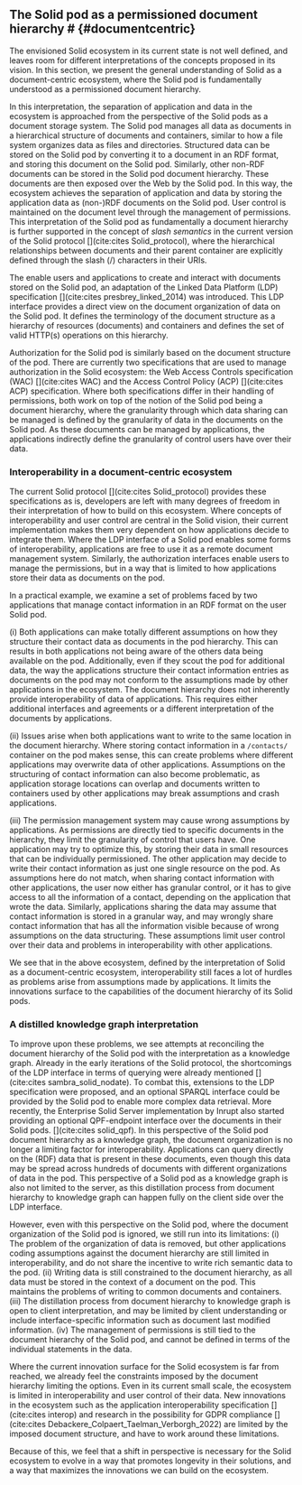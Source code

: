 ## The Solid pod as a permissioned document hierarchy # {#documentcentric}
<!-- The first interpretation we look at is document-centric. -->
The envisioned Solid ecosystem in its current state is not well defined, 
and leaves room for different interpretations of the concepts proposed in its vision.
In this section, we present the general understanding of Solid
as a document-centric ecosystem, where the Solid pod is fundamentally understood
as a permissioned document hierarchy.

<!-- data and files stored as documents on the pod -->
In this interpretation,
the separation of application and data in the ecosystem is approached 
from the perspective of the Solid pods as a document storage system.
The Solid pod manages all data as documents in a hierarchical structure 
of documents and containers, similar to how a file system organizes data
as files and directories.
Structured data can be stored on the Solid pod by 
converting it to a document in an RDF format,
and storing this document on the Solid pod.
Similarly, other non-RDF documents can be stored in the 
Solid pod document hierarchy.
These documents are then exposed over the Web by the Solid pod.
In this way, the ecosystem achieves the separation of application and data
by storing the application data as (non-)RDF documents on the Solid pod.
User control is maintained on the document level through the management of permissions.
This interpretation of the Solid pod as fundamentally a document hierarchy is
further supported in the concept of *slash semantics* in the current version of the Solid protocol [](cite:cites Solid_protocol),
where the hierarchical relationships between documents and their parent container are 
explicitly defined through the slash (/) characters in their URIs.


<!-- read/write interface  -->
The enable users and applications to create and interact with documents stored on the Solid pod,
an adaptation of the Linked Data Platform (LDP) specification [](cite:cites presbrey_linked_2014) was introduced.
This LDP interface provides a direct view on the document organization
of data on the Solid pod. It defines the terminology of the document structure
as a hierarchy of resources (documents) and containers
and defines the set of valid HTTP(s) operations on this hierarchy.
<!--  The authorization interface -->
Authorization for the Solid pod is similarly based on the document structure of the pod.
There are currently two specifications that are used to manage authorization in the Solid ecosystem:
the Web Access Controls specification (WAC) [](cite:cites WAC) 
and the Access Control Policy (ACP) [](cite:cites ACP) specification.
Where both specifications differ in their handling of permissions,
both work on top of the notion of the Solid pod being a document hierarchy,
where the granularity through which data sharing can be managed
is defined by the granularity of data in the documents on the Solid pod.
As these documents can be managed by applications, 
the applications indirectly define the granularity 
of control users have over their data.

### Interoperability in a document-centric ecosystem
<!-- Interoperability problems -->
The current Solid protocol [](cite:cites Solid_protocol) provides these specifications as is, 
developers are left with many degrees of freedom in their interpretation 
of how to build on this ecosystem.
Where concepts of interoperability and user control are central in the Solid vision,
their current implementation makes them very dependent
on how applications decide to integrate them.
Where the LDP interface of a Solid pod 
enables some forms of interoperability,
applications are free to use it
as a remote document management system.
Similarly, the authorization interfaces 
enable users to manage the permissions,
but in a way that is limited to how applications
store their data as documents on the pod.

<!-- This proposes Solid as a document-centric ecosystem. -->
In a practical example, we examine a set of problems 
faced by two applications  that manage contact information 
in an RDF format on the user Solid pod.

<!-- hierarchy mismatch -->
(i) Both applications can make totally different assumptions 
on how they structure their contact data as documents in the pod hierarchy.
This can results in both applications not being aware of 
the others data being available on the pod.
Additionally, even if they scout the pod for additional data, 
the way the applications structure their contact information entries
as documents on the pod may not conform to the assumptions made by 
other applications in the ecosystem.
The document hierarchy does not inherently provide interoperability
of data of applications.
This requires either additional interfaces and agreements
or a different interpretation of the documents by applications.
<!-- writing same location -->

(ii) Issues arise when both applications 
want to write to the same location in the document hierarchy.
Where storing contact information in a `/contacts/` container 
on the pod makes sense, this can create problems 
where different applications may overwrite data of other applications.
Assumptions on the structuring of contact information 
can also become problematic, as application storage locations
can overlap and documents written to containers used by other applications
may break assumptions and crash applications.
<!-- permission management -->

(iii) The permission management system may cause wrong assumptions by applications.
As permissions are directly tied to specific documents in the hierarchy,
they limit the granularity of control that users have.
One application may try to optimize this, 
by storing their data in small resources 
that can be individually permissioned.
The other application may decide to write 
their contact information as just 
one single resource on the pod.
As assumptions here do not match,
when sharing contact information with other applications,
the user now either has granular control, 
or it has to give access to all the information of a contact,
depending on the application that wrote the data.
Similarly, applications sharing the data may assume 
that contact information is stored in a granular way,
and may wrongly share contact information that 
has all the information visible because of 
wrong assumptions on the data structuring.
These assumptions limit user control over their data
and problems in interoperability with other applications.

We see that in the above ecosystem, 
defined by the interpretation of Solid as a document-centric ecosystem,
interoperability still faces a lot of hurdles as
problems arise from assumptions made by applications.
It limits the innovations surface
to the capabilities of the document hierarchy
of its Solid pods.

### A distilled knowledge graph interpretation
<!-- The document-centric vision as a KG -->
To improve upon these problems, 
we see attempts at reconciling the document hierarchy
of the Solid pod with the interpretation as a knowledge graph.
Already in the early iterations of the Solid protocol,
the shortcomings of the LDP interface in terms of 
querying were already mentioned [](cite:cites sambra_solid_nodate).
To combat this, extensions to the LDP specification were proposed,
and an optional SPARQL interface could be provided
by the Solid pod to enable more complex data retrieval.
More recently, the Enterprise Solid Server implementation by Inrupt 
also started providing an optional QPF-endpoint interface
over the documents in their Solid pods. [](cite:cites solid_qpf). 
In this perspective of the Solid pod document hierarchy
as a knowledge graph, the document organization is no longer
a limiting factor for interoperability.
Applications can query directly on the (RDF) data that is present
in these documents, even though this data may be spread across 
hundreds of documents with different organizations of data in the pod.
This perspective of a Solid pod as a knowledge graph is also 
not limited to the server, as this distillation process
from document hierarchy to knowledge graph
can happen fully on the client side over the LDP interface.

<!-- Still has problems -->
However, even with this perspective on the Solid pod, 
where the document organization of the Solid pod is ignored,
we still run into its limitations:
(i) The problem of the organization of data
is removed, but other applications coding assumptions against the 
document hierarchy are still limited in interoperability, 
and do not share the incentive to write rich semantic data to the pod.
(ii) Writing data is still constrained to the document hierarchy,
as all data must be stored in the context of a document on the pod.
This maintains the problems of writing to common
documents and containers.
(iii) The distillation process from document hierarchy to knowledge graph
is open to client interpretation, and may be limited by client understanding
or include interface-specific information such as document last modified information.
(iv) The management of permissions is still
tied to the document hierarchy of the Solid pod, and cannot be
defined in terms of the individual statements in the data.

Where the current innovation surface for the Solid ecosystem is far from reached,
we already feel the constraints imposed by the document hierarchy limiting the options.
Even in its current small scale, 
the ecosystem is limited in interoperability 
and user control of their data.
New innovations in the ecosystem
such as the application interoperability specification [](cite:cites interop)
and research in the possibility for GDPR compliance [](cite:cites Debackere_Colpaert_Taelman_Verborgh_2022)
are limited by the imposed document structure,
and have to work around these limitations.

Because of this, we feel that a shift in perspective is necessary 
for the Solid ecosystem to evolve in a way that promotes longevity 
in their solutions, and a way that maximizes the innovations 
we can build on the ecosystem.

